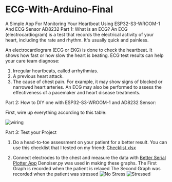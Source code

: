 # ECG-With-Arduino-Final
A Simple App For Monitoring Your Heartbeat Using ESP32-S3-WROOM-1 And ECG Sensor AD8232
Part 1: 
What is an ECG?
An ECG (electrocardiogram) is a test that records the electrical activity of your heart, including the rate and rhythm. It's usually quick and painless.

An electrocardiogram (ECG or EKG) is done to check the heartbeat. It shows how fast or how slow the heart is beating. ECG test results can help your care team diagnose:

1. Irregular heartbeats, called arrhythmias.
2. A previous heart attack.
3. The cause of chest pain. For example, it may show signs of blocked or narrowed heart arteries.
An ECG may also be performed to assess the effectiveness of a pacemaker and heart disease treatments.

Part 2:
How to DIY one with ESP32-S3-WROOM-1 and AD8232 Sensor:

First, wire up everything according to this table:

![wiring](https://github.com/TOXIC-MM/ECG-With-ESP-Final/blob/main/wiring.png?raw=true)


Part 3: Test your Project
1. Do a head-to-toe assessment on your patient for a better result. You can use this checklist that I tested on my friend: [Checklist.xlsx](https://github.com/TOXIC-MM/ECG-With-ESP-Final/blob/main/Checklist_v2.xlsx)

2. Connect electrodes to the chest and measure the data with [Better Serial Plotter App](https://github.com/nathandunk/BetterSerialPlotter/releases)
Denoiser.py was used in making these graphs.
The First Graph is recorded when the patient is relaxed
The Second Graph was recorded when the patient was stressed
![No Stress](https://github.com/TOXIC-MM/ECG-With-ESP-Final/blob/main/no%20pain.png?raw=true)
![Stressed](https://github.com/TOXIC-MM/ECG-With-ESP-Final/blob/main/pain.png?raw=true)


